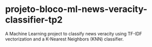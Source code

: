 # projeto-bloco-ml-news-veracity-classifier-tp2
A Machine Learning project to classify news veracity using TF-IDF vectorization and a K-Nearest Neighbors (KNN) classifier.
